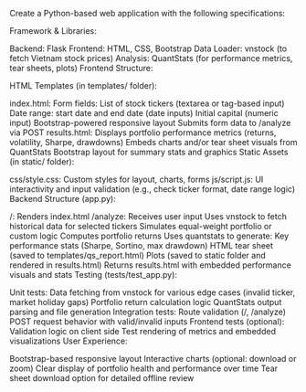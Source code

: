 Create a Python-based web application with the following specifications:

Framework & Libraries:

Backend: Flask
Frontend: HTML, CSS, Bootstrap
Data Loader: vnstock (to fetch Vietnam stock prices)
Analysis: QuantStats (for performance metrics, tear sheets, plots)
Frontend Structure:

HTML Templates (in templates/ folder):

index.html:
Form fields:
List of stock tickers (textarea or tag-based input)
Date range: start date and end date (date inputs)
Initial capital (numeric input)
Bootstrap-powered responsive layout
Submits form data to /analyze via POST
results.html:
Displays portfolio performance metrics (returns, volatility, Sharpe, drawdowns)
Embeds charts and/or tear sheet visuals from QuantStats
Bootstrap layout for summary stats and graphics
Static Assets (in static/ folder):

css/style.css: Custom styles for layout, charts, forms
js/script.js: UI interactivity and input validation (e.g., check ticker format, date range logic)
Backend Structure (app.py):

/: Renders index.html
/analyze:
Receives user input
Uses vnstock to fetch historical data for selected tickers
Simulates equal-weight portfolio or custom logic
Computes portfolio returns
Uses quantstats to generate:
Key performance stats (Sharpe, Sortino, max drawdown)
HTML tear sheet (saved to templates/qs_report.html)
Plots (saved to static folder and rendered in results.html)
Returns results.html with embedded performance visuals and stats
Testing (tests/test_app.py):

Unit tests:
Data fetching from vnstock for various edge cases (invalid ticker, market holiday gaps)
Portfolio return calculation logic
QuantStats output parsing and file generation
Integration tests:
Route validation (/, /analyze)
POST request behavior with valid/invalid inputs
Frontend tests (optional):
Validation logic on client side
Test rendering of metrics and embedded visualizations
User Experience:

Bootstrap-based responsive layout
Interactive charts (optional: download or zoom)
Clear display of portfolio health and performance over time
Tear sheet download option for detailed offline review
